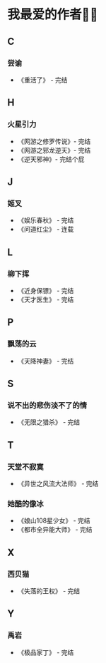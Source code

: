 # 我最爱的作者🤞🌸

## C

### 尝谕

* 《重活了》 - 完结

## H

### 火星引力

* 《网游之修罗传说》- 完结
* 《网游之邪龙逆天》- 完结
* 《逆天邪神》- 完结个屁

## J

### 姬叉

* 《娱乐春秋》 - 完结
* 《问道红尘》 - 连载

## L

### 柳下挥

* 《近身保镖》 - 完结
* 《天才医生》 - 完结

## P

### 飘荡的云

* 《天降神妻》 - 完结

## S

### 说不出的悲伤淡不了的情

* 《无限之猎杀》 - 完结

## T

### 天堂不寂寞

* 《异世之风流大法师》 - 完结

### 她酷的像冰

* 《娘山108星少女》 - 完结
* 《都市全异能大师》 - 完结

## X

### 西贝猫

* 《失落的王权》 - 完结

## Y

### 禹岩

* 《极品家丁》 - 完结

